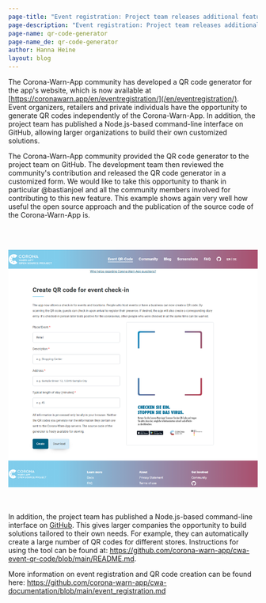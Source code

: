 ```yaml
---
page-title: "Event registration: Project team releases additional features"
page-description: "Event registration: Project team releases additional features"
page-name: qr-code-generator
page-name_de: qr-code-generator
author: Hanna Heine
layout: blog
---
```


The Corona-Warn-App community has developed a QR code generator for the app's website, which is now available at [https://coronawarn.app/en/eventregistration/](/en/eventregistration/). Event organizers, retailers and private individuals have the opportunity to generate QR codes independently of the Corona-Warn-App. In addition, the project team has published a Node.js-based command-line interface on GitHub, allowing larger organizations to build their own customized solutions.

<!-- overview -->

The Corona-Warn-App community provided the QR code generator to the project team on GitHub. The development team then reviewed the community's contribution and released the QR code generator in a customized form. We would like to take this opportunity to thank in particular @bastianjoel and all the community members involved for contributing to this new feature. This example shows again very well how useful the open source approach and the publication of the source code of the Corona-Warn-App is.


<br></br>
<center> <img src="./qr-code-generator-en.png" title="QR Code Generator" alt="QR Code Generator" style="align: center"></center>
<br></br>


In addition, the project team has published a Node.js-based command-line interface on [GitHub](https://github.com/corona-warn-app/cwa-event-qr-code). This gives larger companies the opportunity to build solutions tailored to their own needs. For example, they can automatically create a large number of QR codes for different stores. Instructions for using the tool can be found at: https://github.com/corona-warn-app/cwa-event-qr-code/blob/main/README.md. 

More information on event registration and QR code creation can be found here: https://github.com/corona-warn-app/cwa-documentation/blob/main/event_registration.md
